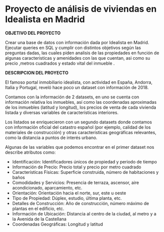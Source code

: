 # Proyecto de análisis de viviendas en Idealista en Madrid

**OBJETIVO DEL PROYECTO** 


Crear una base de datos con información dada por Idealista en Madrid.
Ejecutar queries en SQL y cumplir con distintos objetivos según las preguntas dadas, las cuales
piden analisis de las propiedades en función de algunas caracteristicas y amenidades con las 
que cuentan, asi como su precio ,metros cuadrados y estado vital del inmueble .


**DESCRIPCION DEL PROYECTO** 

El famoso portal inmobiliario idealista, con actividad en España, Andorra, Italia y Portugal,
reveló hace poco un dataset con información de 2018.

Contamos con la información de 2 datasets, en uno se cuenta con información relativa los inmuebles, 
así como las coordenadas aproximadas de los inmuebles (latitud y longitud), 
los precios de venta de cada vivienda listada y diversas variables
de características interiores. 

Los listados se enriquecieron con un segundo datasets donde contamos con información oficial del
catastro español (por ejemplo, calidad de los materiales de construcción) y otras
características geográficas relevantes, como la distancia a puntos de interés urbano.

Algunas de las variables que podemos encontrar en el primer dataset nos describe atributos como: 

- Identificación: Identificadores únicos de propiedad y periodo de tiempo
- Información de Precio: Precio total y precio por metro cuadrado
- Características Físicas: Superficie construida, número de habitaciones y baños
- Comodidades y Servicios: Presencia de terraza, ascensor, aire acondicionado, aparcamiento, etc.
- Orientación: Orientación hacia el norte, sur, este u oeste
- Tipo de Propiedad: Dúplex, estudio, última planta, etc.
- Detalles de Construcción: Año de construcción, número máximo de plantas en el edificio, etc.
- Información de Ubicación: Distancia al centro de la ciudad, al metro y a la Avenida de la Castellana
- Coordenadas Geográficas: Longitud y latitud
